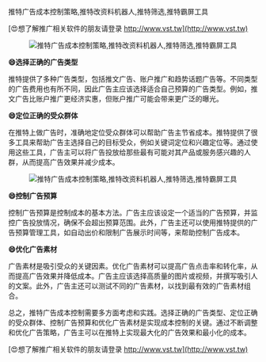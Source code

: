 推特广告成本控制策略,推特改资料机器人,推特筛选,推特霸屏工具

[😍想了解推广相关软件的朋友请登录 http://www.vst.tw](http://www.vst.tw)

 <center><img src="https://vst.tw/MP4/tuiguang/png/8.png" alt="推特广告成本控制策略,推特改资料机器人,推特筛选,推特霸屏工具"></center>

**😄选择正确的广告类型**

推特提供了多种广告类型，包括推文广告、账户推广和趋势话题广告等。不同类型的广告费用也有所不同，因此广告主应该选择适合自己预算的广告类型。例如，推文广告比账户推广更经济实惠，但账户推广可能会带来更广泛的曝光。

**😄定位正确的受众群体**

在推特上做广告时，准确地定位受众群体可以帮助广告主节省成本。推特提供了很多工具来帮助广告主选择自己的目标受众，例如关键词定位和兴趣定位等。通过使用这些工具，广告主可以将广告投放给那些最有可能对其产品或服务感兴趣的人群，从而提高广告效果并减少成本。

 <center><img src="https://vst.tw/MP4/tuiguang/png/2.png" alt="推特广告成本控制策略,推特改资料机器人,推特筛选,推特霸屏工具"></center>

**😄控制广告预算**

控制广告预算是控制成本的基本方法。广告主应该设定一个适当的广告预算，并监控广告投放情况，确保不会超出预算范围。此外，广告主还可以使用推特提供的广告预算管理工具，如自动出价和限制广告展示时间等，来帮助控制广告成本。

**😄优化广告素材**

广告素材是吸引受众的关键因素。优化广告素材可以提高广告点击率和转化率，从而提高广告效果并降低成本。广告主应该选择高质量的图片或视频，并撰写吸引人的文案。此外，广告主还可以测试不同的广告素材，以找到最有效的广告素材组合。

总之，推特广告成本控制需要多方面考虑和实践。选择正确的广告类型、定位正确的受众群体、控制广告预算和优化广告素材是实现成本控制的关键。通过不断调整和优化广告策略，广告主可以在推特上实现最大化的广告效果和最小化的成本。

[😍想了解推广相关软件的朋友请登录 http://www.vst.tw](http://www.vst.tw)



